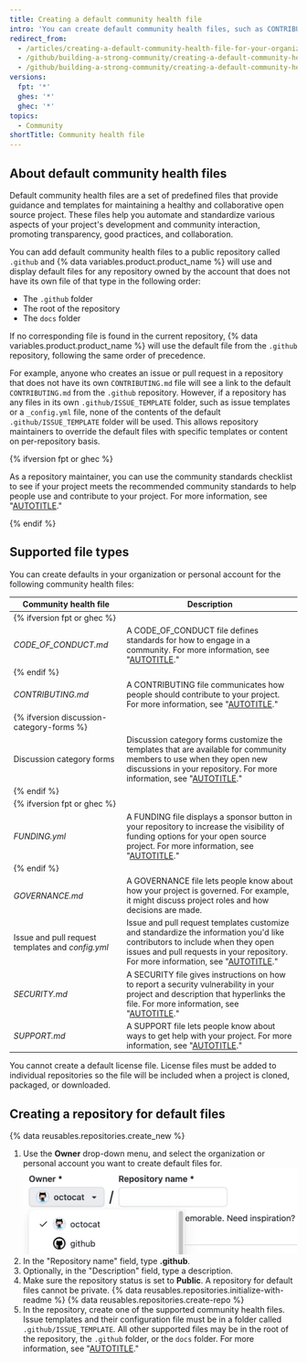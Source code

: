 ```yaml
---
title: Creating a default community health file
intro: 'You can create default community health files, such as CONTRIBUTING and CODE_OF_CONDUCT. Default files will be used for any repository owned by the account that does not contain its own file of that type.'
redirect_from:
  - /articles/creating-a-default-community-health-file-for-your-organization
  - /github/building-a-strong-community/creating-a-default-community-health-file-for-your-organization
  - /github/building-a-strong-community/creating-a-default-community-health-file
versions:
  fpt: '*'
  ghes: '*'
  ghec: '*'
topics:
  - Community
shortTitle: Community health file
---
```


## About default community health files

Default community health files are a set of predefined files that provide guidance and templates for maintaining a healthy and collaborative open source project. These files help you automate and standardize various aspects of your project's development and community interaction, promoting transparency, good practices, and collaboration.

You can add default community health files to a public repository called `.github` and {% data variables.product.product_name %} will use and display default files for any repository owned by the account that does not have its own file of that type in the following order:

* The `.github` folder
* The root of the repository
* The `docs` folder

If no corresponding file is found in the current repository, {% data variables.product.product_name %} will use the default file from the `.github` repository, following the same order of precedence.

For example, anyone who creates an issue or pull request in a repository that does not have its own `CONTRIBUTING.md` file will see a link to the default `CONTRIBUTING.md` from the `.github` repository. However, if a repository has any files in its own `.github/ISSUE_TEMPLATE` folder, such as issue templates or a `_config.yml` file, none of the contents of the default `.github/ISSUE_TEMPLATE` folder will be used. This allows repository maintainers to override the default files with specific templates or content on per-repository basis.

{% ifversion fpt or ghec %}

As a repository maintainer, you can use the community standards checklist to see if your project meets the recommended community standards to help people use and contribute to your project. For more information, see "[AUTOTITLE](/communities/setting-up-your-project-for-healthy-contributions/about-community-profiles-for-public-repositories)."

{% endif %}

## Supported file types

You can create defaults in your organization or personal account for the following community health files:

| Community health file | Description |
| --- | --- |
|  {% ifversion fpt or ghec %} |
| _CODE_OF_CONDUCT.md_ | A CODE_OF_CONDUCT file defines standards for how to engage in a community. For more information, see "[AUTOTITLE](/communities/setting-up-your-project-for-healthy-contributions/adding-a-code-of-conduct-to-your-project)." |
|  {% endif %} |
| _CONTRIBUTING.md_ | A CONTRIBUTING file communicates how people should contribute to your project. For more information, see "[AUTOTITLE](/communities/setting-up-your-project-for-healthy-contributions/setting-guidelines-for-repository-contributors)." |
|  {% ifversion discussion-category-forms %} |
| Discussion category forms | Discussion category forms customize the templates that are available for community members to use when they open new discussions in your repository. For more information, see "[AUTOTITLE](/discussions/managing-discussions-for-your-community/creating-discussion-category-forms)." |
|  {% endif %} |
|  {% ifversion fpt or ghec %} |
| _FUNDING.yml_ | A FUNDING file displays a sponsor button in your repository to increase the visibility of funding options for your open source project. For more information, see "[AUTOTITLE](/repositories/managing-your-repositorys-settings-and-features/customizing-your-repository/displaying-a-sponsor-button-in-your-repository)." |
|  {% endif %} |
| _GOVERNANCE.md_ | A GOVERNANCE file lets people know about how your project is governed. For example, it might discuss project roles and how decisions are made. |
| Issue and pull request templates and _config.yml_ | Issue and pull request templates customize and standardize the information you'd like contributors to include when they open issues and pull requests in your repository. For more information, see "[AUTOTITLE](/communities/using-templates-to-encourage-useful-issues-and-pull-requests/about-issue-and-pull-request-templates)." |
| _SECURITY.md_ | A SECURITY file gives instructions on how to report a security vulnerability in your project and description that hyperlinks the file. For more information, see "[AUTOTITLE](/code-security/getting-started/adding-a-security-policy-to-your-repository)." |
| _SUPPORT.md_ | A SUPPORT file lets people know about ways to get help with your project. For more information, see "[AUTOTITLE](/communities/setting-up-your-project-for-healthy-contributions/adding-support-resources-to-your-project)." |

You cannot create a default license file. License files must be added to individual repositories so the file will be included when a project is cloned, packaged, or downloaded.

## Creating a repository for default files

{% data reusables.repositories.create_new %}
1. Use the **Owner** drop-down menu, and select the organization or personal account you want to create default files for.
   ![Screenshot of the owner menu for a new {% data variables.product.prodname_dotcom %} repository. The menu shows two options, octocat and github.](/assets/images/help/repository/create-repository-owner.png)
1. In the "Repository name" field, type **.github**.
1. Optionally, in the "Description" field, type a description.
1. Make sure the repository status is set to **Public**. A repository for default files cannot be private.
{% data reusables.repositories.initialize-with-readme %}
{% data reusables.repositories.create-repo %}
1. In the repository, create one of the supported community health files. Issue templates and their configuration file must be in a folder called `.github/ISSUE_TEMPLATE`. All other supported files may be in the root of the repository, the `.github` folder, or the `docs` folder. For more information, see "[AUTOTITLE](/repositories/working-with-files/managing-files/creating-new-files)."
